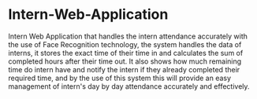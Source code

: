 # Intern-Web-Application
Intern Web Application that handles the intern attendance accurately with the use of Face Recognition technology, the system handles the data of interns, it stores the exact time of their time in and calculates the sum of completed hours after their time out. It also shows how much remaining time do intern have and notify the intern if they already completed their required time, and by the use of this system this will provide an easy management of intern's day by day attendance accurately and effectively. 
